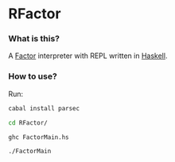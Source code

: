 # RFactor

### What is this?
A [Factor](http://factorcode.org/) interpreter with REPL written in [Haskell](https://www.haskell.org/).

### How to use?
Run:

```bash
cabal install parsec

cd RFactor/

ghc FactorMain.hs

./FactorMain
```
